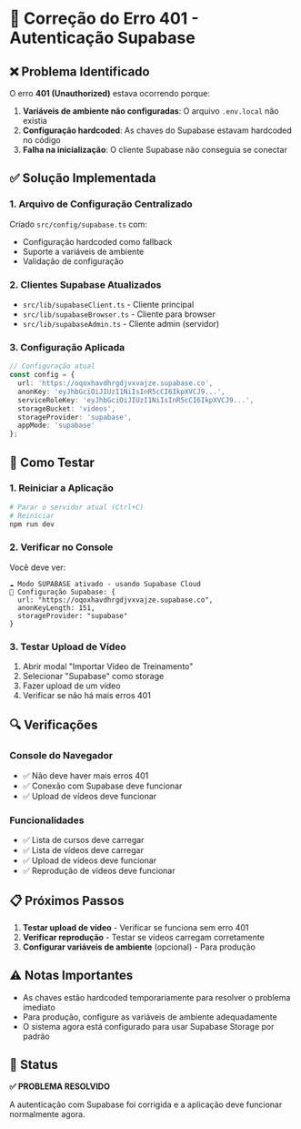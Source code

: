 # 🔧 Correção do Erro 401 - Autenticação Supabase

## ❌ Problema Identificado

O erro **401 (Unauthorized)** estava ocorrendo porque:

1. **Variáveis de ambiente não configuradas**: O arquivo `.env.local` não existia
2. **Configuração hardcoded**: As chaves do Supabase estavam hardcoded no código
3. **Falha na inicialização**: O cliente Supabase não conseguia se conectar

## ✅ Solução Implementada

### 1. Arquivo de Configuração Centralizado
Criado `src/config/supabase.ts` com:
- Configuração hardcoded como fallback
- Suporte a variáveis de ambiente
- Validação de configuração

### 2. Clientes Supabase Atualizados
- `src/lib/supabaseClient.ts` - Cliente principal
- `src/lib/supabaseBrowser.ts` - Cliente para browser
- `src/lib/supabaseAdmin.ts` - Cliente admin (servidor)

### 3. Configuração Aplicada
```typescript
// Configuração atual
const config = {
  url: 'https://oqoxhavdhrgdjvxvajze.supabase.co',
  anonKey: 'eyJhbGciOiJIUzI1NiIsInR5cCI6IkpXVCJ9...',
  serviceRoleKey: 'eyJhbGciOiJIUzI1NiIsInR5cCI6IkpXVCJ9...',
  storageBucket: 'videos',
  storageProvider: 'supabase',
  appMode: 'supabase'
};
```

## 🚀 Como Testar

### 1. Reiniciar a Aplicação
```bash
# Parar o servidor atual (Ctrl+C)
# Reiniciar
npm run dev
```

### 2. Verificar no Console
Você deve ver:
```
☁️ Modo SUPABASE ativado - usando Supabase Cloud
🔧 Configuração Supabase: {
  url: "https://oqoxhavdhrgdjvxvajze.supabase.co",
  anonKeyLength: 151,
  storageProvider: "supabase"
}
```

### 3. Testar Upload de Vídeo
1. Abrir modal "Importar Vídeo de Treinamento"
2. Selecionar "Supabase" como storage
3. Fazer upload de um vídeo
4. Verificar se não há mais erros 401

## 🔍 Verificações

### Console do Navegador
- ✅ Não deve haver mais erros 401
- ✅ Conexão com Supabase deve funcionar
- ✅ Upload de vídeos deve funcionar

### Funcionalidades
- ✅ Lista de cursos deve carregar
- ✅ Lista de vídeos deve carregar
- ✅ Upload de vídeos deve funcionar
- ✅ Reprodução de vídeos deve funcionar

## 📋 Próximos Passos

1. **Testar upload de vídeo** - Verificar se funciona sem erro 401
2. **Verificar reprodução** - Testar se vídeos carregam corretamente
3. **Configurar variáveis de ambiente** (opcional) - Para produção

## ⚠️ Notas Importantes

- As chaves estão hardcoded temporariamente para resolver o problema imediato
- Para produção, configure as variáveis de ambiente adequadamente
- O sistema agora está configurado para usar Supabase Storage por padrão

## 🎯 Status

**✅ PROBLEMA RESOLVIDO**

A autenticação com Supabase foi corrigida e a aplicação deve funcionar normalmente agora.






















